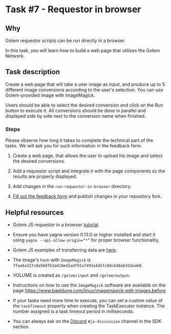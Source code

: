 # Task #7 - Requestor in browser

## Why

Golem requestor scripts can be run directly in a browser. 

In this task, you will learn how to build a web page that utilizes the Golem Network. 

## Task description

Create a web page that will take a user image as input, and produce up to 5 different image conversions according to the user's selection. 
You can use Golem-provided image with ImageMagick. 

Users should be able to select the desired conversion and click on the Run button to execute it. All conversions should be done in parallel and displayed side by side next to the conversion name when finished.

### Steps

Please observe how long it takes to complete the technical part of the tasks. We will ask you for such information in the feedback form.

1. Create a web page, that allows the user to upload his image and select the desired conversions.

2. Add a requestor script and integrate it with the page components so the results are properly displayed.

3. Add changes in the `run-requestor-in-browser` directory.

4. [Fill out the feedback form](./FEEDBACK.md) and publish changes in your repository fork.


## Helpful resources

- Golem JS requestor in a browser [tutorial](https://docs.golem.network/docs/creators/javascript/tutorials/running-in-browser).

- Ensure you have yagna version 0.13.0 or higher installed and start it using `yagna --api-allow-origin=“*”` for proper browser functionality.

- Golem JS examples of transferring data are [here](https://docs.golem.network/docs/creators/javascript/examples/transferring-data).

- The image's `hash` with `ImageMagick` is `7faa6a327c0a568fb3ad18ed1adf91a7493a445fc0dc640ab3d2eab0`.

- VOLUME is created as `/golem/input` and `/golem/output`.

- Instructions on how to use the `ImageMagick` software are available on the page https://www.baeldung.com/linux/imagemagick-edit-images.before 

- If your tasks need more time to execute, you can set a custom value of the `taskTimeout` property when creating the TaskExecutor instance. The number assigned is a task timeout period in milliseconds.  

- You can always ask on the [Discord](https://chat.golem.network/) `#js-discussion` channel in the SDK section.
